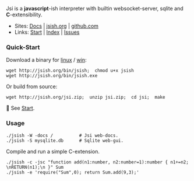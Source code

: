 Jsi is a **javascript**-ish interpreter with builtin websocket-server, sqlite and **C**-extensibility. 


- Sites: [Docs](https://docs.jsish.org) | [jsish.org](https://jsish.org) | [github.com](https://github.com/pcmacdon/jsish)
- Links: [Start](./lib/web/md/Start.md) | [Index](./lib/web/md/Index.md) | [Issues](https://github.com/pcmacdon/jsish/issues)

### Quick-Start

Download a binary for [linux](http://jsish.org/bin/jsish) / [win](http://jsish.org/bin/jsish.exe):

    wget http://jsish.org/bin/jsish;  chmod u+x jsish
    wget http://jsish.org/bin/jsish.exe

Or build from source:
 
    wget http://jsish.org/jsi.zip;  unzip jsi.zip;  cd jsi;  make
    
&#x1f6a9; See [Start](./lib/web/md/Start.md).
    
### Usage

    ./jsish -W -docs /          # Jsi web-docs.
    ./jsish -S mysqlite.db      # Sqlite web-gui.
    
Compile and run a simple C-extension.

    ./jsish -c -jsc "function add(n1:number, n2:number=1):number { n1+=n2; \nRETURN(n1);\n }" Sum 
    ./jsish -e 'require("Sum",0); return Sum.add(9,3);'
